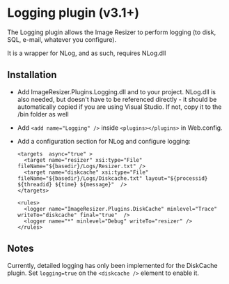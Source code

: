# Logging plugin (v3.1+)

The Logging plugin allows the Image Resizer to perform logging (to disk, SQL, e-mail, whatever you configure).

It is a wrapper for NLog, and as such, requires NLog.dll

## Installation


* Add ImageResizer.Plugins.Logging.dll and to your project. NLog.dll is also needed, but doesn't have to be referenced directly - it should be automatically copied if you are using Visual Studio. If not, copy it to the /bin folder as well
* Add `<add name="Logging" />` inside `<plugins></plugins>` in Web.config.
* Add a configuration section for NLog and configure logging:

	<configSections>
	  <section name="resizer" type="ImageResizer.ResizerSection"/>
	  <section name="nlog" type="NLog.Config.ConfigSectionHandler, NLog"/>
	</configSections>
	<nlog xmlns="http://www.nlog-project.org/schemas/NLog.xsd"
	    xmlns:xsi="http://www.w3.org/2001/XMLSchema-instance">
  
	  <targets  async="true" >
	    <target name="resizer" xsi:type="File" fileName="${basedir}/Logs/Resizer.txt" />
	    <target name="diskcache" xsi:type="File" fileName="${basedir}/Logs/Diskcache.txt" layout="${processid} ${threadid} ${time} ${message}"  />
	  </targets>

	  <rules>
	    <logger name="ImageResizer.Plugins.DiskCache" minlevel="Trace" writeTo="diskcache" final="true"  />
	    <logger name="*" minlevel="Debug" writeTo="resizer" />
	  </rules>
	</nlog>


## Notes

Currently, detailed logging has only been implemented for the DiskCache plugin. Set `logging=true` on the `<diskcache />` element to enable it.

